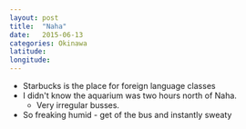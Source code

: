 ```yaml
---
layout: post
title:  "Naha"
date:   2015-06-13
categories: Okinawa
latitude:
longitude:
---
```


- Starbucks is the place for foreign language classes
- I didn't know the aquarium was two hours north of Naha.
  - Very irregular busses.
- So freaking humid - get of the bus and instantly sweaty
